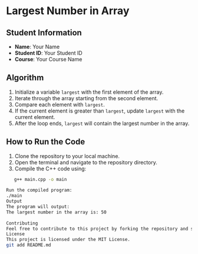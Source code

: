 # Largest Number in Array 
 
## Student Information 
-	**Name**: Your Name 
-	**Student ID**: Your Student ID 
-	**Course**: Your Course Name 
 
## Algorithm 
1.	Initialize a variable `largest` with the first element of the array. 
2.	Iterate through the array starting from the second element. 
3.	Compare each element with `largest`. 
4.	If the current element is greater than `largest`, update 
`largest` with the current element. 
5.	After the loop ends, `largest` will contain the largest number in the array. 
 
## How to Run the Code 
1.	Clone the repository to your local machine. 
2.	Open the terminal and navigate to the repository directory. 
3.	Compile the C++ code using: 
```bash 
   g++ main.cpp -o main 
 
Run the compiled program: 
./main 
Output 
The program will output: 
The largest number in the array is: 50 
 
Contributing 
Feel free to contribute to this project by forking the repository and submitting a pull request. 
License 
This project is licensed under the MIT License. 
git add README.md
